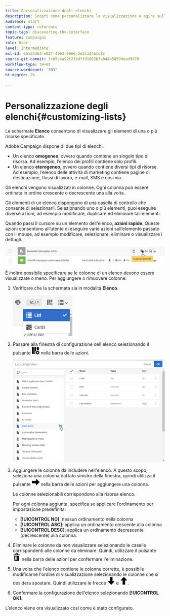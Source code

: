 ```yaml
---
title: Personalizzazione degli elenchi
description: Scopri come personalizzare la visualizzazione e agire sulle schermate elenco in Adobe Campaign Standard:ordinare, filtrare, eliminare o duplicare gli elementi. Nelle schermate dell’elenco vengono visualizzati gli elementi di una o più risorse specificate.
audience: start
content-type: reference
topic-tags: discovering-the-interface
feature: Campaigns
role: User
level: Intermediate
exl-id: 651a53b4-e02f-4963-99e6-2e2c324b1c8c
source-git-commit: fcb5c4a92f23bdffd1082b7b044b5859dead9d70
workflow-type: tm+mt
source-wordcount: '393'
ht-degree: 2%

---
```


# Personalizzazione degli elenchi{#customizing-lists}

Le schermate **Elenco** consentono di visualizzare gli elementi di una o più risorse specificate.

Adobe Campaign dispone di due tipi di elenchi:

* Un elenco **omogeneo**, ovvero quando contiene un singolo tipo di risorsa. Ad esempio, l’elenco dei profili contiene solo profili.
* Un elenco **eterogeneo**, ovvero quando contiene diversi tipi di risorse. Ad esempio, l’elenco delle attività di marketing contiene pagine di destinazione, flussi di lavoro, e-mail, SMS e così via.

Gli elenchi vengono visualizzati in colonne. Ogni colonna può essere ordinata in ordine crescente o decrescente una alla volta.

Gli elementi di un elenco dispongono di una casella di controllo che consente di selezionarli. Selezionando uno o più elementi, puoi eseguire diverse azioni, ad esempio modificare, duplicare ed eliminare tali elementi.

Quando passi il cursore su un elemento dell&#39;elenco, **azioni rapide**. Queste azioni consentono all’utente di eseguire varie azioni sull’elemento passato con il mouse, ad esempio modificare, selezionare, eliminare o visualizzare i dettagli.

![](assets/overview_list_quickactions.png)

È inoltre possibile specificare se le colonne di un elenco devono essere visualizzate o meno. Per aggiungere o rimuovere colonne:

1. Verificare che la schermata sia in modalità **Elenco**.

   ![](assets/export_list_mode_switch.png)

1. Passare alla finestra di configurazione dell&#39;elenco selezionando il pulsante ![](assets/columnsettings.png) nella barra delle azioni.

   ![](assets/list_configuration1.png)

1. Aggiungere le colonne da includere nell&#39;elenco. A questo scopo, seleziona una colonna dal lato sinistro della finestra, quindi utilizza il pulsante ![](assets/arrowright.png) nella barra delle azioni per aggiungere una colonna.

   Le colonne selezionabili corrispondono alla risorsa elenco.

   Per ogni colonna aggiunta, specifica se applicare l’ordinamento per impostazione predefinita:

   * **[!UICONTROL NO]**: nessun ordinamento nella colonna
   * **[!UICONTROL ASC]**: applica un ordinamento crescente alla colonna
   * **[!UICONTROL DESC]**: applica un ordinamento decrescente (decrescente) alla colonna.

1. Eliminare le colonne da non visualizzare selezionando le caselle corrispondenti alle colonne da eliminare. Quindi, utilizzare il pulsante ![](assets/delete.png) nella barra delle azioni per confermare l&#39;eliminazione.
1. Una volta che l&#39;elenco contiene le colonne corrette, è possibile modificarne l&#39;ordine di visualizzazione selezionando le colonne che si desidera spostare. Quindi utilizzare le frecce ![](assets/arrowdown.png) e ![](assets/arrowup.png).
1. Confermare la configurazione dell&#39;elenco selezionando **[!UICONTROL OK]**.

L’elenco viene ora visualizzato così come è stato configurato.
